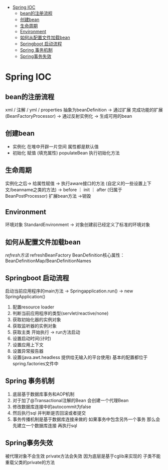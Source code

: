 - [Spring IOC](#spring-ioc)
  - [bean的注册流程](#bean的注册流程)
  - [创建bean](#创建bean)
  - [生命周期](#生命周期)
  - [Environment](#environment)
  - [如何从配置文件加载bean](#如何从配置文件加载bean)
  - [Springboot 启动流程](#springboot-启动流程)
  - [Spring 事务机制](#spring-事务机制)
  - [Spring事务失效](#spring事务失效)


# Spring IOC

## bean的注册流程

xml / 注解 / yml / properties 抽象为beanDefinition -> 通过扩展 完成功能的扩展(BeanFactoryProcessor) -> 通过反射实例化 -> 生成可用的bean

## 创建bean

- 实例化
  在堆中开辟一片空间 属性都是默认值 
- 初始化
  赋值 (填充属性) populateBean
  执行初始化方法

## 生命周期

实例化之后-> 给属性赋值 -> 执行aware接口的方法 (自定义的一些设置上下文/beanname之类的方法) -> before ｜ init ｜ after (归属于BeanPostProcessor) 扩展bean方法 ->销毁

## Environment

环境对象 StandardEnvironment -> 对象创建前已经定义了标准的环境对象

## 如何从配置文件加载bean

*refresh方法*
refreshBeanFactory
BeanDefinition核心属性：
BeanDefinitionMap/BeanDefinitionNames

## Springboot 启动流程

启动当前应用程序的main方法 
-> Springapplication.run() 
-> new SpringApplication()
  1. 配置resource loader
  2. 判断当前应用程序的类型(servlet/reactive/none)
  3. 获取初始化器的实例对象
  4. 获取监听器的实例对象
  5. 获取主类 开始执行
-> run方法启动
  1. 设置启动时间(计时)
  2. 设置应用上下文
  3. 设置异常报告器
  4. 设置(java.awt.headless 提供给无输入的平台使用)
基本的配置都位于spring.factories文件中 

## Spring 事务机制

1. 底层基于数据库事务和AOP机制
2. 对于加了@Transactional注解的Bean 会创建一个代理Bean
3. 修改数据库连接中的autocommit为false
4. 然后执行sql 并判断是否回滚或者提交
5. 事务传播机制是基于数据库连接来做的 如果事务中包含另外一个事务 那么会先建立一个数据库连接 再执行sql

## Spring事务失效

被代理对象不会生效
private方法会失效 因为底层是基于cglib来实现的 子类不能重载父类的private的方法
